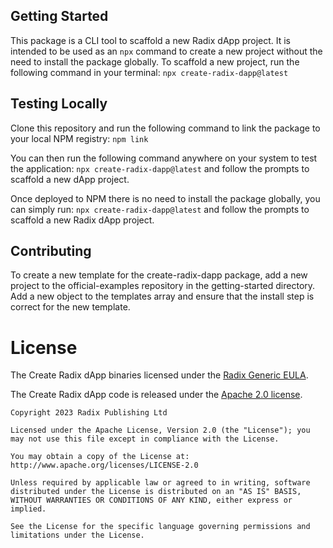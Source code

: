## Getting Started
This package is a CLI tool to scaffold a new Radix dApp project. It is intended to be used as an `npx` command to create a new project without the need to install the package globally. To scaffold a new project, run the following command in your terminal: `npx create-radix-dapp@latest`

## Testing Locally
Clone this repository and run the following command to link the package to your local NPM registry:
`npm link`

You can then run the following command anywhere on your system to test the application:
`npx create-radix-dapp@latest` and follow the prompts to scaffold a new dApp project.

Once deployed to NPM there is no need to install the package globally, you can simply run:
`npx create-radix-dapp@latest` and follow the prompts to scaffold a new Radix dApp project.

## Contributing
To create a new template for the create-radix-dapp package, add a new project to the official-examples repository in the getting-started directory. Add a new object to the templates array and ensure that the install step is correct for the new template.


# License

The Create Radix dApp binaries licensed under the [Radix Generic EULA](https://www.radixdlt.com/terms/genericEULA).

The Create Radix dApp code is released under the [Apache 2.0 license](./LICENSE).

```
Copyright 2023 Radix Publishing Ltd

Licensed under the Apache License, Version 2.0 (the "License"); you may not use this file except in compliance with the License.

You may obtain a copy of the License at: http://www.apache.org/licenses/LICENSE-2.0

Unless required by applicable law or agreed to in writing, software distributed under the License is distributed on an "AS IS" BASIS, WITHOUT WARRANTIES OR CONDITIONS OF ANY KIND, either express or implied.

See the License for the specific language governing permissions and limitations under the License.
```